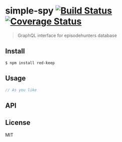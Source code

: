 # simple-spy [![Build Status](https://travis-ci.org/episodehunter/red-keep.svg?branch=master)](https://travis-ci.org/episodehunter/red-keep) [![Coverage Status](https://coveralls.io/repos/github/episodehunter/red-keep/badge.svg?branch=master)](https://coveralls.io/github/episodehunter/red-keep?branch=master)

> GraphQL interface for episodehunters database


## Install

```
$ npm install red-keep
```


## Usage

```js
// As you like
```

## API

## License

MIT
